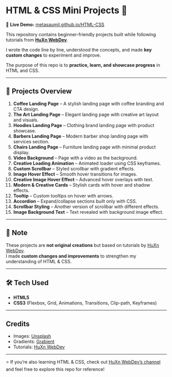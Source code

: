 # HTML & CSS Mini Projects 🎨

🔗 **Live Demo:** [metasaumil.github.io/HTML-CSS](https://metasaumil.github.io/HTML-CSS/)

This repository contains beginner-friendly projects built while following tutorials from **[HuXn WebDev](https://www.youtube.com/watch?v=bWACo_pvKxg&list=PLSDeUiTMfxW6VChKWb26Z_mPR4f6fAmMV)**.

I wrote the code line by line, understood the concepts, and made **key custom changes** to experiment and improve.

The purpose of this repo is to **practice, learn, and showcase progress** in HTML and CSS.

---

## 🚀 Projects Overview

1. **Coffee Landing Page** – A stylish landing page with coffee branding and CTA design.
2. **The Art Landing Page** – Elegant landing page with creative art layout and visuals.
3. **Hoodies Landing Page** – Clothing brand landing page with product showcase.
4. **Barbers Landing Page** – Modern barber shop landing page with services section.
5. **Chairs Landing Page** – Furniture landing page with minimal product display.
6. **Video Background** – Page with a video as the background.
7. **Creative Loading Animation** – Animated loader using CSS keyframes.
8. **Custom Scrollbar** – Styled scrollbar with gradient effects.
9. **Image Hover Effect** – Smooth hover transitions for images.
10. **Creative Image Hover Effect** – Advanced hover overlays with text.
11. **Modern & Creative Cards** – Stylish cards with hover and shadow effects.
12. **Tooltip** – Custom tooltips on hover with arrows.
13. **Accordion** – Expand/collapse sections built only with CSS.
14. **Scrollbar Styling** – Another version of scrollbar with different effects.
15. **Image Background Text** – Text revealed with background image effect.

---

## 📌 Note

These projects are **not original creations** but based on tutorials by [HuXn WebDev](https://www.youtube.com/watch?v=bWACo_pvKxg&list=PLSDeUiTMfxW6VChKWb26Z_mPR4f6fAmMV).  
I made **custom changes and improvements** to strengthen my understanding of HTML & CSS.

---

## 🛠️ Tech Used

- **HTML5**
- **CSS3** (Flexbox, Grid, Animations, Transitions, Clip-path, Keyframes)

---

## Credits

- Images: [Unsplash](https://unsplash.com/)
- Gradients: [Grabient](https://grabient.com/)
- Tutorials: [HuXn WebDev](https://www.youtube.com/@HuXnWebDev)

---

⭐ If you’re also learning HTML & CSS, check out [HuXn WebDev’s channel](https://www.youtube.com/@HuXnWebDev) and feel free to explore this repo for reference!
